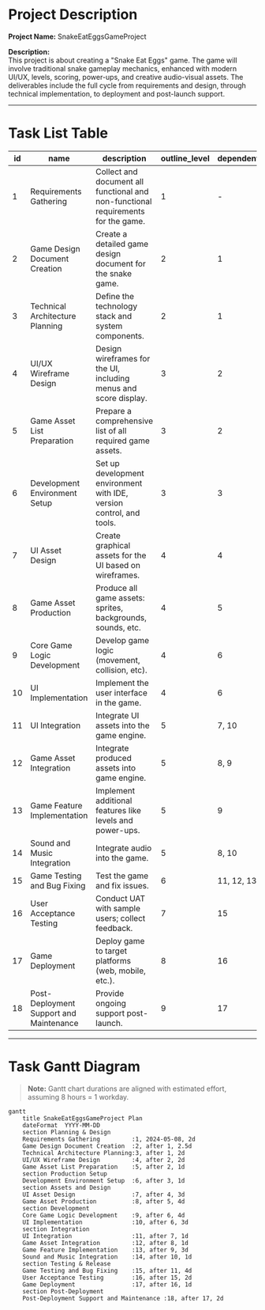 # Project Description

**Project Name:** SnakeEatEggsGameProject

**Description:**  
This project is about creating a "Snake Eat Eggs" game. The game will involve traditional snake gameplay mechanics, enhanced with modern UI/UX, levels, scoring, power-ups, and creative audio-visual assets. The deliverables include the full cycle from requirements and design, through technical implementation, to deployment and post-launch support.

---

# Task List Table

| id  | name                                 | description                                                                                             | outline_level | dependent_tasks       | parent_task | child_tasks     | estimated_effort_in_hours | status       | required_skills                  | assigned_to              |
|-----|--------------------------------------|---------------------------------------------------------------------------------------------------------|--------------|----------------------|-------------|-----------------|---------------------------|--------------|-----------------------------------|-------------------------|
| 1   | Requirements Gathering               | Collect and document all functional and non-functional requirements for the game.                       | 1            | -                    | -           | 2, 3           | 16                        | Not Started  | requirements analysis             | Business Analyst        |
| 2   | Game Design Document Creation        | Create a detailed game design document for the snake game.                                              | 2            | 1                    | 1           | 4, 5           | 20                        | Not Started  | game design, documentation        | Game Designer           |
| 3   | Technical Architecture Planning      | Define the technology stack and system components.                                                      | 2            | 1                    | 1           | 6              | 16                        | Not Started  | software architecture             | Solution Architect      |
| 4   | UI/UX Wireframe Design               | Design wireframes for the UI, including menus and score display.                                        | 3            | 2                    | 2           | 7              | 16                        | Not Started  | UI/UX design                      | UI/UX Designer          |
| 5   | Game Asset List Preparation          | Prepare a comprehensive list of all required game assets.                                               | 3            | 2                    | 2           | 8              | 8                         | Not Started  | game design                        | Game Designer           |
| 6   | Development Environment Setup        | Set up development environment with IDE, version control, and tools.                                    | 3            | 3                    | 3           | 9, 10          | 8                         | Not Started  | devops, software setup             | DevOps Engineer         |
| 7   | UI Asset Design                      | Create graphical assets for the UI based on wireframes.                                                 | 4            | 4                    | 4           | 11             | 24                        | Not Started  | graphic design                     | Graphic Designer        |
| 8   | Game Asset Production                | Produce all game assets: sprites, backgrounds, sounds, etc.                                             | 4            | 5                    | 5           | 12             | 32                        | Not Started  | graphic design, audio production   | Graphic Designer        |
| 9   | Core Game Logic Development          | Develop game logic (movement, collision, etc).                                                          | 4            | 6                    | 6           | 13             | 32                        | Not Started  | game development, programming      | Game Developer          |
| 10  | UI Implementation                    | Implement the user interface in the game.                                                               | 4            | 6                    | 6           | 14             | 24                        | Not Started  | UI development                     | UI Developer            |
| 11  | UI Integration                       | Integrate UI assets into the game engine.                                                               | 5            | 7, 10                | 7           | -               | 8                         | Not Started  | UI development                     | UI Developer            |
| 12  | Game Asset Integration               | Integrate produced assets into game engine.                                                             | 5            | 8, 9                 | 8           | -               | 8                         | Not Started  | game development                   | Game Developer          |
| 13  | Game Feature Implementation          | Implement additional features like levels and power-ups.                                                | 5            | 9                    | 9           | 15             | 24                        | Not Started  | game development                   | Game Developer          |
| 14  | Sound and Music Integration          | Integrate audio into the game.                                                                          | 5            | 8, 10                | 10          | -               | 8                         | Not Started  | audio integration                  | Audio Engineer          |
| 15  | Game Testing and Bug Fixing          | Test the game and fix issues.                                                                           | 6            | 11, 12, 13, 14       | 13          | 16             | 32                        | Not Started  | QA, game testing                   | QA Engineer             |
| 16  | User Acceptance Testing              | Conduct UAT with sample users; collect feedback.                                                        | 7            | 15                   | 15          | 17             | 16                        | Not Started  | QA, user testing                   | User Testing Specialist  |
| 17  | Game Deployment                      | Deploy game to target platforms (web, mobile, etc.).                                                    | 8            | 16                   | 16          | 18             | 8                         | Not Started  | deployment                         | Deployment Engineer     |
| 18  | Post-Deployment Support and Maintenance | Provide ongoing support post-launch.                                                                     | 9            | 17                   | 17          | -               | 16                        | Not Started  | support, maintenance               | Support Engineer        |

---

# Task Gantt Diagram

> **Note:** Gantt chart durations are aligned with estimated effort, assuming 8 hours = 1 workday.

```mermaid
gantt
    title SnakeEatEggsGameProject Plan
    dateFormat  YYYY-MM-DD
    section Planning & Design
    Requirements Gathering         :1, 2024-05-08, 2d
    Game Design Document Creation  :2, after 1, 2.5d
    Technical Architecture Planning:3, after 1, 2d
    UI/UX Wireframe Design         :4, after 2, 2d
    Game Asset List Preparation    :5, after 2, 1d
    section Production Setup
    Development Environment Setup  :6, after 3, 1d
    section Assets and Design
    UI Asset Design                :7, after 4, 3d
    Game Asset Production          :8, after 5, 4d
    section Development
    Core Game Logic Development    :9, after 6, 4d
    UI Implementation              :10, after 6, 3d
    section Integration
    UI Integration                 :11, after 7, 1d
    Game Asset Integration         :12, after 8, 1d
    Game Feature Implementation    :13, after 9, 3d
    Sound and Music Integration    :14, after 10, 1d
    section Testing & Release
    Game Testing and Bug Fixing    :15, after 11, 4d
    User Acceptance Testing        :16, after 15, 2d
    Game Deployment                :17, after 16, 1d
    section Post-Deployment
    Post-Deployment Support and Maintenance :18, after 17, 2d
```